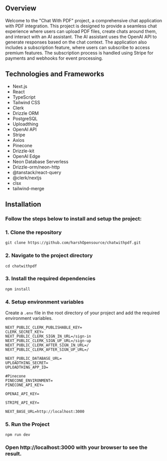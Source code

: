 ## Overview

Welcome to the "Chat With PDF" project, a comprehensive chat application with PDF integration. This project is designed to provide a seamless chat experience where users can upload PDF files, create chats around them, and interact with an AI assistant. The AI assistant uses the OpenAI API to generate responses based on the chat context. The application also includes a subscription feature, where users can subscribe to access premium features. The subscription process is handled using Stripe for payments and webhooks for event processing.

## Technologies and Frameworks

* Next.js
* React
* TypeScript
* Tailwind CSS
* Clerk
* Drizzle ORM
* PostgreSQL
* Uploadthing
* OpenAI API
* Stripe
* Axios
* Pinecone
* Drizzle-kit
* OpenAI Edge
* Neon Database Serverless
* Drizzle-orm/neon-http
* @tanstack/react-query
* @clerk/nextjs
* clsx
* tailwind-merge

## Installation

### Follow the steps below to install and setup the project:

### 1. Clone the repository
```
git clone https://github.com/harshOpensource/chatwithpdf.git
```

### 2. Navigate to the project directory
```
cd chatwithpdf
```

### 3. Install the required dependencies
```
npm install
```

### 4. Setup environment variables

Create a ```.env``` file in the root directory of your project and add the required environment variables.

```
NEXT_PUBLIC_CLERK_PUBLISHABLE_KEY=
CLERK_SECRET_KEY=
NEXT_PUBLIC_CLERK_SIGN_IN_URL=/sign-in
NEXT_PUBLIC_CLERK_SIGN_UP_URL=/sign-up
NEXT_PUBLIC_CLERK_AFTER_SIGN_IN_URL=/
NEXT_PUBLIC_CLERK_AFTER_SIGN_UP_URL=/

NEXT_PUBLIC_DATABASE_URL=
UPLOADTHING_SECRET=
UPLOADTHING_APP_ID=

#Pinecone
PINECONE_ENVIRONMENT=
PINECONE_API_KEY=

OPENAI_API_KEY=

STRIPE_API_KEY=

NEXT_BASE_URL=http://localhost:3000
```

### 5. Run the Project
```
npm run dev
```

### Open http://localhost:3000 with your browser to see the result.
